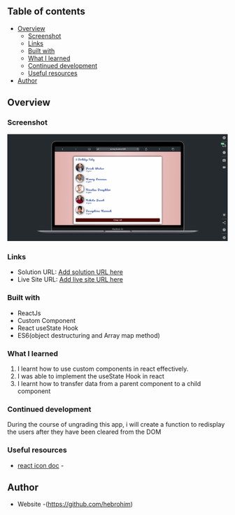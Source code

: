 ## Table of contents

- [Overview](#overview)
  - [Screenshot](#screenshot)
  - [Links](#links)
  - [Built with](#built-with)
  - [What I learned](#what-i-learned)
  - [Continued development](#continued-development)
  - [Useful resources](#useful-resources)
- [Author](#author)

## Overview



### Screenshot

![Screenshot](./src/Components/images/screenShot.png)


### Links

- Solution URL: [Add solution URL here](https://github.com/hebrohim/digitalBusinessCard)
- Live Site URL: [Add live site URL here](https://ibrahimbusinesscard.netlify.app/)

### Built with

- ReactJs
- Custom Component 
- React useState Hook
- ES6(object destructuring and Array map method)



### What I learned
1. I learnt how to use custom components in react effectively.
2. I was able to implement the useState Hook in react
3. I learnt how to transfer data from a parent component to a child component
### Continued development
During the course of ungrading this app, i will create a function to redisplay the users after they have been cleared from the DOM
### Useful resources

- [react icon doc](https://reactjs.org/docs/hooks-state.html) - 
 
## Author

- Website -(https://github.com/hebrohim)

